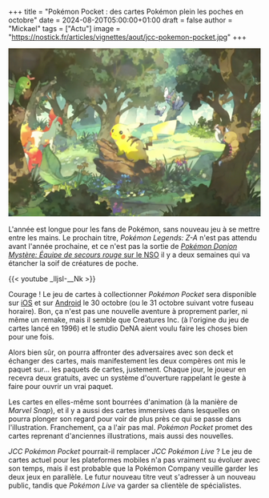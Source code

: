 +++
title = "Pokémon Pocket : des cartes Pokémon plein les poches en octobre"
date = 2024-08-20T05:00:00+01:00
draft = false
author = "Mickael"
tags = ["Actu"]
image = "https://nostick.fr/articles/vignettes/aout/jcc-pokemon-pocket.jpg"
+++

![JCC Pokémon Pocket](jcc-pokemon-pocket.jpg "")

L'année est longue pour les fans de Pokémon, sans nouveau jeu à se mettre entre les mains. Le prochain titre, *Pokémon Legends: Z-A* n'est pas attendu avant l'année prochaine, et ce n'est pas la sortie de [*Pokémon Donjon Mystère: Équipe de secours rouge* sur le NSO](https://nostick.fr/articles/2024/aout/0908-pokemon-donjon-mystere-test-personnalite/) il y a deux semaines qui va étancher la soif de créatures de poche.

{{< youtube _lljsI-__Nk >}} 

Courage ! Le jeu de cartes à collectionner *Pokémon Pocket* sera disponible sur [iOS](https://apps.apple.com/fr/app/le-jcc-pok%C3%A9mon-pocket/id6479970832) et sur [Android](https://play.google.com/store/apps/details?id=jp.pokemon.pokemontcgp) le 30 octobre (ou le 31 octobre suivant votre fuseau horaire). Bon, ça n'est pas une nouvelle aventure à proprement parler, ni même un remake, mais il semble que Creatures Inc. (à l'origine du jeu de cartes lancé en 1996) et le studio DeNA aient voulu faire les choses bien pour une fois. 

Alors bien sûr, on pourra affronter des adversaires avec son deck et échanger des cartes, mais manifestement les deux compères ont mis le paquet sur… les paquets de cartes, justement. Chaque jour, le joueur en recevra deux gratuits, avec un système d'ouverture rappelant le geste à faire pour ouvrir un vrai paquet.

Les cartes en elles-même sont bourrées d'animation (à la manière de *Marvel Snap*), et il y a aussi des cartes immersives dans lesquelles on pourra plonger son regard pour voir de plus près ce qui se passe dans l'illustration. Franchement, ça a l'air pas mal. *Pokémon Pocket* promet des cartes reprenant d'anciennes illustrations, mais aussi des nouvelles.

*JCC Pokémon Pocket* pourrait-il remplacer *JCC Pokémon Live* ?  Le jeu de cartes actuel pour les plateformes mobiles n'a pas vraiment su évoluer avec son temps, mais il est probable que la Pokémon Company veuille garder les deux jeux en parallèle. Le futur nouveau titre veut s'adresser à un nouveau public, tandis que *Pokémon Live* va garder sa clientèle de spécialistes.
